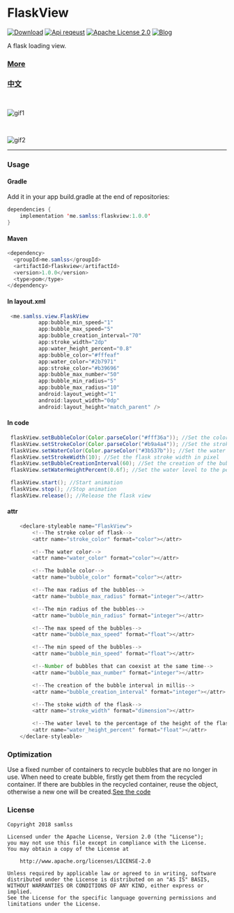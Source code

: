 # FlaskView
[![Download](https://api.bintray.com/packages/samlss/maven/flaskview/images/download.svg?version=1.0.0)](https://bintray.com/samlss/maven/flaskview/1.0.0/link)   [![Api reqeust](https://img.shields.io/badge/API-11+-brightgreen.svg?style=flat)](https://android-arsenal.com/api?level=11#l11)    [![Apache License 2.0](https://img.shields.io/hexpm/l/plug.svg)](https://github.com/samlss/FlaskView/blob/master/LICENSE)  [![Blog](https://img.shields.io/badge/samlss-blog-orange.svg)](https://blog.csdn.net/Samlss)

A flask loading view.

### [More](https://github.com/samlss/FunnyViews)

### [中文](https://www.jianshu.com/p/7aa8f1b09d8e)


<br/>


![gif1](https://github.com/samlss/FlaskView/blob/master/screenshots/screenshot1.gif)

<br/>

![gif2](https://github.com/samlss/FlaskView/blob/master/screenshots/screenshot2.gif)



------
### Usage

#### Gradle
Add it in your app build.gradle at the end of repositories:
  ```java
  dependencies {
      implementation 'me.samlss:flaskview:1.0.0'
  }
  ```

#### Maven
```java
<dependency>
  <groupId>me.samlss</groupId>
  <artifactId>flaskview</artifactId>
  <version>1.0.0</version>
  <type>pom</type>
</dependency>
```

#### In layout.xml

```java
 <me.samlss.view.FlaskView
          app:bubble_min_speed="1"
          app:bubble_max_speed="5"
          app:bubble_creation_interval="70"
          app:stroke_width="2dp"
          app:water_height_percent="0.8"
          app:bubble_color="#fffeaf"
          app:water_color="#2b7971"
          app:stroke_color="#b39696"
          app:bubble_max_number="50"
          app:bubble_min_radius="5"
          app:bubble_max_radius="10"
          android:layout_weight="1"
          android:layout_width="0dp"
          android:layout_height="match_parent" />
```

#### In code
```java
 flaskView.setBubbleColor(Color.parseColor("#fff36a")); //Set the color of all the bubbles
 flaskView.setStrokeColor(Color.parseColor("#b9a4a4")); //Set the stroke color of flask
 flaskView.setWaterColor(Color.parseColor("#3b537b")); //Set the water color
 flaskView.setStrokeWidth(10); //Set the flask stroke width in pixel
 flaskView.setBubbleCreationInterval(60); //Set the creation of the bubble interval in millis
 flaskView.setWaterHeightPercent(0.6f); //Set the water level to the percentage of the height of the flask, value is [0-1]

 flaskView.start(); //Start animation
 flaskView.stop(); //Stop animation
 flaskView.release(); //Release the flask view
```


#### attr

```java
    <declare-styleable name="FlaskView">
        <!--The stroke color of flask-->
        <attr name="stroke_color" format="color"></attr>

        <!--The water color-->
        <attr name="water_color" format="color"></attr>

        <!--The bubble color-->
        <attr name="bubble_color" format="color"></attr>

        <!--The max radius of the bubbles-->
        <attr name="bubble_max_radius" format="integer"></attr>

        <!--The min radius of the bubbles-->
        <attr name="bubble_min_radius" format="integer"></attr>

        <!--The max speed of the bubbles-->
        <attr name="bubble_max_speed" format="float"></attr>

        <!--The min speed of the bubbles-->
        <attr name="bubble_min_speed" format="float"></attr>

        <!--Number of bubbles that can coexist at the same time-->
        <attr name="bubble_max_number" format="integer"></attr>

        <!--The creation of the bubble interval in millis-->
        <attr name="bubble_creation_interval" format="integer"></attr>

        <!--The stoke width of the flask-->
        <attr name="stroke_width" format="dimension"></attr>

        <!--The water level to the percentage of the height of the flask-->
        <attr name="water_height_percent" format="float"></attr>
    </declare-styleable>
```

### Optimization
Use a fixed number of containers to recycle bubbles that are no longer in use. When need to create bubble, firstly get them from the recycled container. If there are bubbles in the recycled container, reuse the object, otherwise a new one will be created.[See the code](https://github.com/samlss/FlaskView/blob/master/flaskview/src/main/java/me/samlss/view/FlaskView.java)


### License

```
Copyright 2018 samlss

Licensed under the Apache License, Version 2.0 (the "License");
you may not use this file except in compliance with the License.
You may obtain a copy of the License at

    http://www.apache.org/licenses/LICENSE-2.0

Unless required by applicable law or agreed to in writing, software
distributed under the License is distributed on an "AS IS" BASIS,
WITHOUT WARRANTIES OR CONDITIONS OF ANY KIND, either express or implied.
See the License for the specific language governing permissions and
limitations under the License.
```
